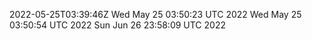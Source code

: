 2022-05-25T03:39:46Z
Wed May 25 03:50:23 UTC 2022
Wed May 25 03:50:54 UTC 2022
Sun Jun 26 23:58:09 UTC 2022
